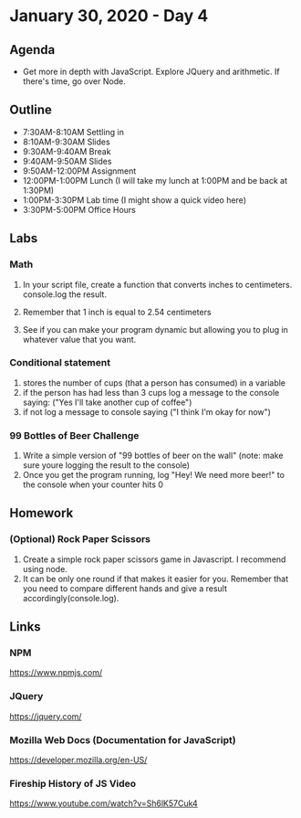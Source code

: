 # January 30, 2020 - Day 4

## Agenda

- Get more in depth with JavaScript. Explore JQuery and arithmetic. If there's time, go over Node. 

## Outline

- 7:30AM-8:10AM  Settling in
- 8:10AM-9:30AM Slides 
- 9:30AM-9:40AM Break
- 9:40AM-9:50AM Slides
- 9:50AM-12:00PM Assignment
- 12:00PM-1:00PM Lunch (I will take my lunch at 1:00PM and be back at 1:30PM)
- 1:00PM-3:30PM Lab time (I might show a quick video here)
- 3:30PM-5:00PM Office Hours 

## Labs 

### Math

1. In your script file, create a function that converts inches to centimeters. console.log the result. 

2. Remember that 1 inch is equal to 2.54 centimeters 
3. See if you can make your program dynamic but allowing you to plug in whatever value that you want.

### Conditional statement

1. stores the number of cups (that a person has consumed) in a variable
2. if the person has had less than 3 cups log a message to the console saying: ("Yes I'll take another cup of coffee")
3. if not log a message to console saying ("I think I'm okay for now")

### 99 Bottles of Beer Challenge

1. Write a simple version of "99 bottles of beer on the wall"
(note: make sure youre logging the result to the console)
2. Once you get the program running, log "Hey! We need more beer!" to the console when your counter hits 0
 
## Homework

### (Optional) Rock Paper Scissors

1. Create a simple rock paper scissors game in Javascript. I recommend using node. 
2. It can be only one round if that makes it easier for you. Remember that you need to compare different hands and give a result accordingly(console.log). 

## Links

### NPM 

https://www.npmjs.com/

### JQuery 

https://jquery.com/

### Mozilla Web Docs (Documentation for JavaScript)

https://developer.mozilla.org/en-US/

### Fireship History of JS Video

https://www.youtube.com/watch?v=Sh6lK57Cuk4